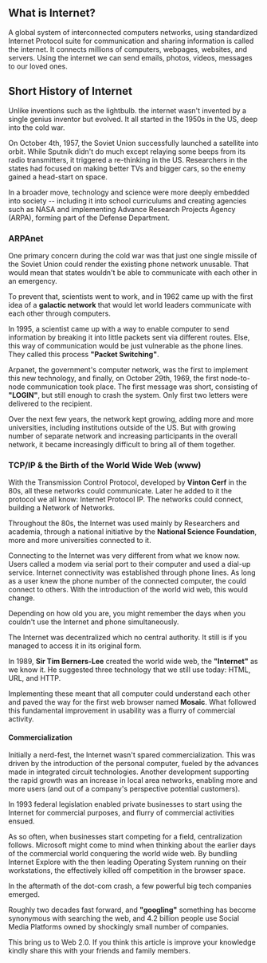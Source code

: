 ## What is Internet?

A global system of interconnected computers networks, using standardized Internet Protocol suite for communication and sharing information is called the internet. It connects millions of computers, webpages, websites, and servers. Using the internet we can send emails, photos, videos, messages to our loved ones.

## Short History of Internet

Unlike inventions such as the lightbulb. the internet wasn't invented by a single genius inventor but evolved. It all started in the 1950s in the US, deep into the cold war.

On October 4th, 1957, the Soviet Union successfully launched a satellite into orbit. While Sputnik didn't do much except relaying some beeps from its radio transmitters, it triggered a re-thinking in the US. Researchers in the states had focused on making better TVs and bigger cars, so the enemy gained a head-start on space.

In a broader move, technology and science were more deeply embedded into society -- including it into school curriculums and creating agencies such as NASA and implementing Advance Research Projects Agency (ARPA), forming part of the Defense Department.

### ARPAnet

One primary concern during the cold war was that just one single missile of the Soviet Union could render the existing phone network unusable. That would mean that states wouldn't be able to communicate with each other in an emergency.

To prevent that, scientists went to work, and in 1962 came up with the first idea of a **galactic network** that would let world leaders communicate with each other through computers.

In 1995, a scientist came up with a way to enable computer to send information by breaking it into little packets sent via different routes. Else, this way of communication would be just vulnerable as the phone lines. They called this process **"Packet Switching"**.

Arpanet, the government's computer network, was the first to implement this new technology, and finally, on October 29th, 1969, the first node-to-node communication took place. The first message was short, consisting of **"LOGIN"**, but still enough to crash the system. Only first two letters were delivered to the recipient.

Over the next few years, the network kept growing, adding more and more universities, including institutions outside of the US. But with growing number of separate network and increasing participants in the overall network, it became increasingly difficult to bring all of them together.

### TCP/IP & the Birth of the World Wide Web (www)

With the Transmission Control Protocol, developed by **Vinton Cerf** in the 80s, all these networks could communicate. Later he added to it the protocol we all know: Internet Protocol IP. The networks could connect, building a Network of Networks.

Throughout the 80s, the Internet was used mainly by Researchers and academia, through a national initiative by the **National Science Foundation**, more and more universities connected to it.

Connecting to the Internet was very different from what we know now. Users called a modem via serial port to their computer and used a dial-up service. Internet connectivity was established through phone lines. As long as a user knew the phone number of the connected computer, the could connect to others. With the introduction of the world wid web, this would change.

Depending on how old you are, you might remember the days when you couldn't use the Internet and phone simultaneously.

The Internet was decentralized which no central authority. It still is if you managed to access it in its original form.

In 1989, **Sir Tim Berners-Lee** created the world wide web, the **"Internet"** as we know it. He suggested three technology that we still use today: HTML, URL, and HTTP.

Implementing these meant that all computer could understand each other and paved the way for the first web browser named **Mosaic**. What followed this fundamental improvement in usability was a flurry of commercial activity.

#### Commercialization

Initially a nerd-fest, the Internet wasn't spared commercialization. This was driven by the introduction of the personal computer, fueled by the advances made in integrated circuit technologies. Another development supporting the rapid growth was an increase in local area networks, enabling more and more users (and out of a company's perspective potential customers).

In 1993 federal legislation enabled private businesses to start using the Internet for commercial purposes, and flurry of commercial activities ensued.

As so often, when businesses start competing for a field, centralization follows. Microsoft might come to mind when thinking about the earlier days of the commercial world conquering the world wide web. By bundling Internet Explore with the then leading Operating System running on their workstations, the effectively killed off competition in the browser space.

In the aftermath of the dot-com crash, a few powerful big tech companies emerged.

Roughly two decades fast forward, and **"googling"** something has become synonymous with searching the web, and 4.2 billion people use Social Media Platforms owned by shockingly small number of companies.

This bring us to Web 2.0. If you think this article is improve your knowledge kindly share this with your friends and family members.